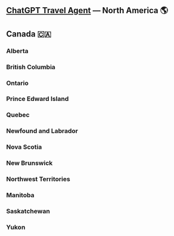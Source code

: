 ## [ChatGPT Travel Agent](https://chat.openai.com/) — North America 🌎 
## Canada 🇨🇦 
### Alberta 
### British Columbia 
### Ontario 
### Prince Edward Island 
### Quebec 
### Newfound and Labrador 
### Nova Scotia 
### New Brunswick 
### Northwest Territories 
### Manitoba 
### Saskatchewan 
### Yukon 
